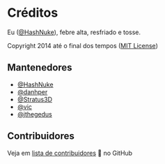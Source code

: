 # Créditos

Eu ([@HashNuke](https://github.com/HashNuke)), febre alta, resfriado e tosse.

Copyright 2014 até o final dos tempos ([MIT License](https://github.com/asdf-vm/asdf/blob/master/LICENSE))

## Mantenedores

- [@HashNuke](https://github.com/HashNuke)
- [@danhper](https://github.com/danhper)
- [@Stratus3D](https://github.com/Stratus3D)
- [@vic](https://github.com/vic)
- [@jthegedus](https://github.com/jthegedus)

## Contribuidores

Veja em [lista de contribuidores](https://github.com/asdf-vm/asdf/graphs/contributors) :pray: no GitHub
